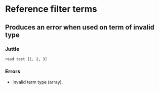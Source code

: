Reference filter terms
======================

Produces an error when used on term of invalid type
---------------------------------------------------

### Juttle

    read test [1, 2, 3]

### Errors

  * Invalid term type (array).
